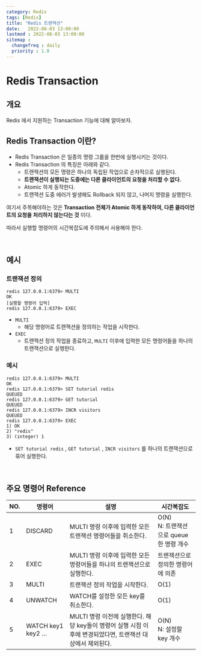 ```yaml
---
category: Redis
tags: [Redis]
title: "Redis 트랜잭션"
date:   2022-08-03 13:00:00 
lastmod : 2022-08-03 13:00:00
sitemap :
  changefreq : daily
  priority : 1.0
---
```


# Redis Transaction

## 개요

Redis 에서 지원하는 Transaction 기능에 대해 알아보자.

## Redis Transaction 이란?

- Redis Transaction 은 일종의 명령 그룹을 한번에 실행시키는 것이다.
- Redis Transaction 의 특징은 아래와 같다.
    - 트랜잭션의 모든 명령은 하나의 독립된 작업으로 순차적으로 실행된다.
    - **트랜잭션이 실행되는 도중에는 다른 클라이언트의 요청을 처리할 수 없다.**
    - Atomic 하게 동작한다.
    - 트랜잭션 도중 에러가 발생해도 Rollback 되지 않고, 나머지 명령을 실행한다.

여기서 주목해야하는 것은 **Transaction 전체가 Atomic 하게 동작하여, 다른 클라이언트의 요청을 처리하지 않는다는 것** 이다.

따라서 실행할 명령어의 시간복잡도에 주의해서 사용해야 한다.

<br/>

## 예시

### 트랜잭션 정의

```text
redis 127.0.0.1:6379> MULTI
OK
[실행할 명령어 입력]
redis 127.0.0.1:6379> EXEC
```

- `MULTI`
    - 해당 명령어로 트랜잭션을 정의하는 작업을 시작한다.
- `EXEC`
    - 트랜잭션 정의 작업을 종료하고, `MULTI` 이후에 입력한 모든 명령어들을 하나의 트랜잭션으로 실행한다.

### 예시

```text
redis 127.0.0.1:6379> MULTI
OK
redis 127.0.0.1:6379> SET tutorial redis
QUEUED
redis 127.0.0.1:6379> GET tutorial
QUEUED
redis 127.0.0.1:6379> INCR visitors
QUEUED
redis 127.0.0.1:6379> EXEC
1) OK
2) "redis"
3) (integer) 1
```

- `SET tutorial redis` , `GET tutorial` , `INCR visitors` 를 하나의 트랜잭션으로 묶어 실행한다.

<br/>

## 주요 명령어 Reference

| NO. | 명령어 | 설명 | 시간복잡도 |
| --- | --- | --- | --- |
| 1 | DISCARD | MULTI 명령 이후에 입력한 모든 트랜잭션 명령어들을 취소한다. | O(N) <br/> N: 트랜잭션으로 queue한 명령 개수 |
| 2 | EXEC | MULTI 명령 이후에 입력한 모든 명령어들을 하나의 트랜잭션으로 실행한다. | 트랜잭션으로 정의한 명령어에 의존 |
| 3 | MULTI | 트랜잭션 정의 작업을 시작한다. | O(1) |
| 4 | UNWATCH | WATCH를 설정한 모든 key를 취소한다. | O(1) |
| 5 | WATCH key1 key2 … | MULTI 명령 이전에 실행한다. 해당 key들이 명령어 실행 시점 이후에 변경되었다면, 트랜잭션 대상에서 제외된다. | O(N) <br/> N: 설정할 key 개수 |